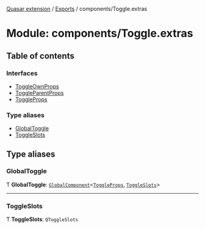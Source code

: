 [Quasar extension](../index.md) / [Exports](../modules.md) / components/Toggle.extras

# Module: components/Toggle.extras

## Table of contents

### Interfaces

- [ToggleOwnProps](../interfaces/components_Toggle_extras.ToggleOwnProps.md)
- [ToggleParentProps](../interfaces/components_Toggle_extras.ToggleParentProps.md)
- [ToggleProps](../interfaces/components_Toggle_extras.ToggleProps.md)

### Type aliases

- [GlobalToggle](components_Toggle_extras.md#globaltoggle)
- [ToggleSlots](components_Toggle_extras.md#toggleslots)

## Type aliases

### GlobalToggle

Ƭ **GlobalToggle**: [`GlobalComponent`](../interfaces/components_api_core.GlobalComponent.md)<[`ToggleProps`](../interfaces/components_Toggle_extras.ToggleProps.md), [`ToggleSlots`](components_Toggle_extras.md#toggleslots)\>

___

### ToggleSlots

Ƭ **ToggleSlots**: `QToggleSlots`

